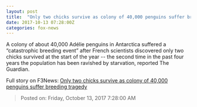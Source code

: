 ```yaml
---
layout: post
title:  "Only two chicks survive as colony of 40,000 penguins suffer breeding tragedy"
date: 2017-10-13 07:28:00Z
categories: fox-news
---
```


A colony of about 40,000 Adélie penguins in Antarctica suffered a “catastrophic breeding event” after French scientists discovered only two chicks survived at the start of the year -- the second time in the past four years the population has been ravished by starvation, reported The Guardian.


Full story on F3News: [Only two chicks survive as colony of 40,000 penguins suffer breeding tragedy](http://www.f3nws.com/n/XfxZDE)

> Posted on: Friday, October 13, 2017 7:28:00 AM

